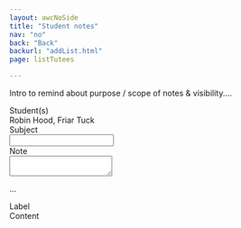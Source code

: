 ```yaml
---
layout: awcNoSide
title: "Student notes"
nav: "no"
back: "Back"
backurl: "addList.html"
page: listTutees

---
```


<p class="notesIntro">Intro to remind about purpose / scope of notes & visibility....</p>


<div class="row padRow">
  <div class="col-md-2 right bold">Student(s)</div>
  <div class="col-md-10">Robin Hood, Friar Tuck</div>
</div>

<div class="row padRow">
  <div class="col-md-2 right bold">Subject</div>
  <div class="col-md-10"><input type="text" class="GTtextinput"/></div>
</div>

<div class="row padRow">
  <div class="col-md-2 right bold">Note</div>
  <div class="col-md-10"><textarea class="GTtextareabig"></textarea></div>
</div>

...


<div class="row">
  <div class="col-md-2 right bold">Label</div>
  <div class="col-md-10">Content</div>
</div>